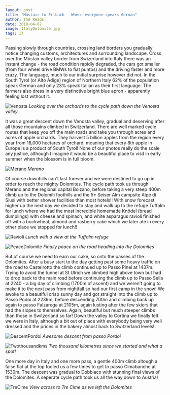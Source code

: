 ```yaml
---
layout: post
title: "Müstair to Erlbach - Where everyone speaks German"
author: The Reads
date: 2018-04-07
image: ItalyDolomite.jpg
tags: IT
---
```


Passing slowly through countries, crossing land borders you gradually notice changing customs, architectures and surrounding landscape. Cross over the Müstair valley border from Swizerland into Italy there was an instant change - the road condition rapidly degraded, the cars got smaller (from four wheel drive BMWs to fiat puntos) and the driving faster and more crazy. The language, much to our initial surprise however did not. In the South Tyrol (or Alto Adige) region of Northern Italy 62% of the population speak German and only 23% speak Italian as their first language. The farmers also dress in a very distinctive bright blue apron - apparently feeling lost without it.   

![Venosta](assets/img/Venosta.jpg) *Looking over the orchards to the cycle path down the Venosta valley*

It was a great descent down the Venosta valley, gradual and deserving after all those mountains climbed in Switzerland. There are well marked cycle routes that keep you off the main roads and take you through acres and acres of apple orchards. They harvest 5 billion apples from the region every year from 18,000 hectares of orchard, meaning that every 8th apple in Europe is a product of South Tyrol! None of our photos really do the scale any justice, although I imagine it would be a beautiful place to visit in early summer when the blossom is in full bloom.

![Merano](assets/img/Merano.jpg) *Merano*

Of course downhills can't last forever and we were destined to go up in order to reach the mighty Dolomites. The cycle path took us through Merano and the regional capital Bolzano, before taking a very steep 400m climb up to the Dolomiti foothills and the 5* Seiser Alm campsite Alpe di Siusi with better shower facilities than most hotels!! With snow forecast higher up the next day we decided to stay and walk up to the refuge Tuffalm for lunch where we had the most incredible homemade Knödel (bread dumplings) with cheese and spinach, and white asparagus ravioli finished off with a buckwheat, almond and rasberry cake which we later ate in every other place we stopped for lunch!!  

![Ravioli](assets/img/Ravioli.jpg) *Lunch with a view at the Tuffalm refuge*

![PeaceDolomite](assets/img/PeaceDolomite.jpg) *Finally peace on the road heading into the Dolomites*

But of course we need to earn our cake, so onto the passes of the Dolomites. After a busy start to the day getting past some heavy traffic on the road to Castelrotto the climb continued up to Passo Pinei at 1437m. Trying to avoid the tunnel at St Ulrich we climbed high above town but had to drop back to the main road before continuing the climb up to Passo Sella at 2240 - a big day of climbing (1700m of ascent) and we weren't going to make it to the next pass from nightfall so had our first camp in the snow! We awoke to a beautiful crisp sunny day and got straight into the climb up to Passo Podoi at 2239m, before descending 700m and climbing back up again to passo Falzarega at 2105m, again lusting after the few skiers that had the slopes to themselves. Again, beautiful but much steeper climbs than those in Switzerland so far! Down the valley to Cortina we finally felt we were in Italy, although a bit out of place with everybody being very well dressed and the prices in the bakery almost back to Switzerland levels!  

![DescentPordoi](assets/img/DescentPordoi.jpg) *Awesome descent from passo Pordoi*

![Twothousandkms](assets/img/Twothousandkms.jpg) *Two thousand kilometres since we started and what a spot!*

One more day in Italy and one more pass, a gentle 400m climb altough a false flat at the top fooled us a few times to get to passo Cimabanche at 1530m. The descent was gradual to Dobbiaco with stunning final views of the Dolomites. A seperate cycle path took us all the way down to Austria!

![TreCime](assets/img/TreCime.jpg) *View across to Tre Cime as we left the Dolomites*

